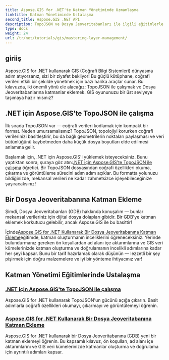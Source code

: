 ```yaml
---
title: Aspose.GIS for .NET'te Katman Yönetiminde Uzmanlaşma
linktitle: Katman Yönetiminde Ustalaşma
second_title: Aspose.GIS .NET API
description: TopoJSON ve Dosya Jeoveritabanları ile ilgili eğitimlerle Aspose.GIS for .NET'in potansiyelini açığa çıkarın. Katman yönetiminizi basitleştirin.
type: docs
weight: 24
url: /tr/net/tutorials/gis/mastering-layer-management/
---
```

## giriiş

Aspose.GIS for .NET kullanarak GIS (Coğrafi Bilgi Sistemleri) dünyasına adım atıyorsanız, sizi bir ziyafet bekliyor! Bu güçlü kütüphane, coğrafi verileri etkili bir şekilde yönetmek için bazı harika araçlar sunar. Bu kılavuzda, iki önemli yönü ele alacağız: TopoJSON ile çalışmak ve Dosya Jeoveritabanlarına katmanlar eklemek. GIS oyununuzu bir üst seviyeye taşımaya hazır mısınız?

## .NET için Aspose.GIS'te TopoJSON ile çalışma

İlk sırada TopoJSON var — coğrafi verileri kodlamak için kompakt bir format. Neden umursamalısınız? TopoJSON, topolojiyi korurken coğrafi verilerinizi basitleştirir, bu da bağlı geometrilerin noktaları paylaşması ve veri bütünlüğünü kaybetmeden daha küçük dosya boyutları elde edilmesi anlamına gelir. 

 Başlamak için, .NET için Aspose.GIS'i yüklemek isteyeceksiniz. Bunu yaptıktan sonra, şuraya göz atın:[.NET için Aspose.GIS'te TopoJSON ile çalışma](./working-with-topojson/) öğretici. Bir TopoJSON dosyasından coğrafi özellikleri okuma, çıkarma ve görüntüleme sürecini adım adım açıklar. Bu formatta yolunuzu bildiğinizde, mekansal verileri ne kadar zahmetsizce işleyebileceğinize şaşıracaksınız!

## Bir Dosya Jeoveritabanına Katman Ekleme

Şimdi, Dosya Jeoveritabanları (GDB) hakkında konuşalım — bunlar mekansal verileriniz için dijital dosya dolapları gibidir. Bir GDB'ye katman eklemek korkutucu gelebilir, ancak Aspose.GIS ile bu basittir! 

 İçinde[Aspose.GIS for .NET Kullanarak Bir Dosya Jeoveritabanına Katman Ekleme](./add-layer-to-file-geo-database/)eğitimde, katman oluşturmanın inceliklerini öğreneceksiniz. Yerinde bulundurmanız gereken ön koşullardan ad alanı içe aktarımlarına ve GIS veri kümelerinizde katman oluşturma ve doğrulamanın incelikli adımlarına kadar her şeyi kapsar. Bunu bir tarif hazırlamak olarak düşünün — lezzetli bir şey pişirmek için doğru malzemelere ve iyi bir yönteme ihtiyacınız var!

## Katman Yönetimi Eğitimlerinde Ustalaşma
### [.NET için Aspose.GIS'te TopoJSON ile çalışma](./working-with-topojson/)
Aspose.GIS for .NET kullanarak TopoJSON'un gücünü açığa çıkarın. Basit adımlarla coğrafi özellikleri okumayı, çıkarmayı ve görüntülemeyi öğrenin.
### [Aspose.GIS for .NET Kullanarak Bir Dosya Jeoveritabanına Katman Ekleme](./add-layer-to-file-geo-database/)
Aspose.GIS for .NET kullanarak bir Dosya Jeoveritabanına (GDB) yeni bir katman eklemeyi öğrenin. Bu kapsamlı kılavuz, ön koşulları, ad alanı içe aktarımlarını ve GIS veri kümelerinizde katmanlar oluşturma ve doğrulama için ayrıntılı adımları kapsar.